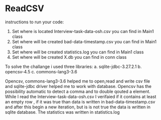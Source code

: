 # ReadCSV
instructions to run your code:
1) Set where is located Interview-task-data-osh.csv you can find in Main1 class
2) Set where will be created bad-data-timestamp.csv you can find  in Main1 class
3) Set where will be created statistics.log you can find in Main1 class
4) Set where will be created X.db you can find in conn class

To solve the challange i used three libraries:
a. sqlite-jdbc-3.27.2.1
b. opencsv-4.5
c. commons-lang3-3.6

Opencsv,  commons-lang3-3.6  helped me to open,read and write csv file  and sqlite-jdbc driver helped me to work with database.
Opencsv has the possibility automatic to detect a comma and to double qouted a element.
While I read the Interview-task-data-osh.csv I verifaied if it contains at least  an empty row , if it was true than data is written in bad-data-timestamp.csv and after this begin a new iteration, but is is not true the data is written in sqlite database.
The statistics was written in statistics.log
